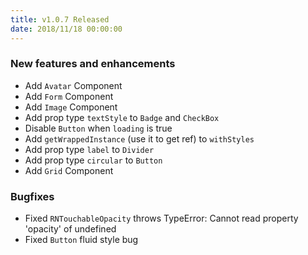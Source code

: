 ```yaml
---
title: v1.0.7 Released
date: 2018/11/18 00:00:00
---
```


### New features and enhancements

- Add `Avatar` Component
- Add `Form` Component
- Add `Image` Component
- Add prop type `textStyle` to `Badge` and `CheckBox`
- Disable `Button` when `loading` is true
- Add `getWrappedInstance` (use it to get ref) to `withStyles`
- Add prop type `label` to `Divider`
- Add prop type `circular` to `Button`
- Add `Grid` Component

### Bugfixes

- Fixed `RNTouchableOpacity` throws TypeError: Cannot read property 'opacity' of undefined
- Fixed `Button` fluid style bug
